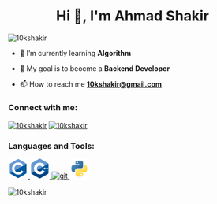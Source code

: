 <h1 align="center">Hi 👋, I'm Ahmad Shakir</h1>


<p align="left"> <img src="https://komarev.com/ghpvc/?username=10kshakir&label=Profile%20views&color=0e75b6&style=flat" alt="10kshakir" /> </p>

- 🌱 I’m currently learning **Algorithm**

- 🥅  My goal is to beocme a  **Backend Developer**



- 📫 How to reach me **10kshakir@gmail.com**

<h3 align="left">Connect with me:</h3>
<p align="left">
  <a href="https://www.leetcode.com/10kshakir" target="blank"><img align="center" src="https://raw.githubusercontent.com/rahuldkjain/github-profile-readme-generator/master/src/images/icons/Social/leet-code.svg" alt="10kshakir" height="30" width="40" /></a>
<a href="https://codeforces.com/profile/10kshakir" target="blank"><img align="center" src="https://raw.githubusercontent.com/rahuldkjain/github-profile-readme-generator/master/src/images/icons/Social/codeforces.svg" alt="10kshakir" height="30" width="40" /></a>

</p>

<h3 align="left">Languages and Tools:</h3>
<p align="left"> <a href="https://www.cprogramming.com/" target="_blank" rel="noreferrer"> <img src="https://raw.githubusercontent.com/devicons/devicon/master/icons/c/c-original.svg" alt="c" width="40" height="40"/> </a> <a href="https://www.w3schools.com/cpp/" target="_blank" rel="noreferrer"> <img src="https://raw.githubusercontent.com/devicons/devicon/master/icons/cplusplus/cplusplus-original.svg" alt="cplusplus" width="40" height="40"/> </a> <a href="https://git-scm.com/" target="_blank" rel="noreferrer"> <img src="https://www.vectorlogo.zone/logos/git-scm/git-scm-icon.svg" alt="git" width="40" height="40"/> </a> <a href="https://www.python.org" target="_blank" rel="noreferrer"> <img src="https://raw.githubusercontent.com/devicons/devicon/master/icons/python/python-original.svg" alt="python" width="40" height="40"/> </a> </p>

<p><img align="center" src="https://github-readme-stats.vercel.app/api/top-langs?username=10kshakir&show_icons=true&locale=en&layout=compact" alt="10kshakir" /></p>

